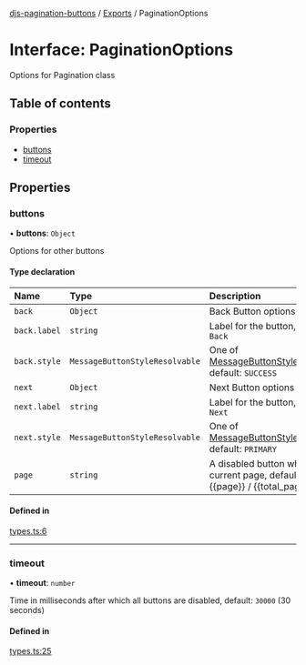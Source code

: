 [djs-pagination-buttons](../README.md) / [Exports](../modules.md) / PaginationOptions

# Interface: PaginationOptions

Options for Pagination class

## Table of contents

### Properties

- [buttons](PaginationOptions.md#buttons)
- [timeout](PaginationOptions.md#timeout)

## Properties

### buttons

• **buttons**: `Object`

Options for other buttons

#### Type declaration

| Name | Type | Description |
| :------ | :------ | :------ |
| `back` | `Object` | Back Button options |
| `back.label` | `string` | Label for the button, default: `Back` |
| `back.style` | `MessageButtonStyleResolvable` | One of [MessageButtonStyleResolvable](https://discord.js.org/#/docs/main/master/typedef/MessageButtonStyleResolvable), default: `SUCCESS` |
| `next` | `Object` | Next Button options |
| `next.label` | `string` | Label for the button, default: `Next` |
| `next.style` | `MessageButtonStyleResolvable` | One of [MessageButtonStyleResolvable](https://discord.js.org/#/docs/main/master/typedef/MessageButtonStyleResolvable), default: `PRIMARY` |
| `page` | `string` | A disabled button which shows current page, default: Page {{page}} / {{total_pages}} |

#### Defined in

[types.ts:6](https://github.com/Welcome-Bot/discord-pagination/blob/8e2c671/src/types.ts#L6)

___

### timeout

• **timeout**: `number`

Time in milliseconds after which all buttons are disabled, default: `30000` (30 seconds)

#### Defined in

[types.ts:25](https://github.com/Welcome-Bot/discord-pagination/blob/8e2c671/src/types.ts#L25)
